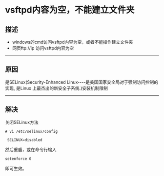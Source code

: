 # vsftpd内容为空，不能建立文件夹

## 描述
* windows的cmd访问vsftpd内容为空，或者不能操作建立文件夹
* 网页ftp://ip 访问vsftpd内容为空

---
## 原因
是SELinux(Security-Enhanced Linux----是美国国家安全局对于强制访问控制的实现, 是Linux 上最杰出的新安全子系统.)安装机制限制

---
## 解决
关闭SELinux方法
```
# vi /etc/selinux/config

 SELINUX=disabled 
```
然后重启，或在命令行输入
```
setenforce 0
```
即可生效。
<comment/>
<ad/>